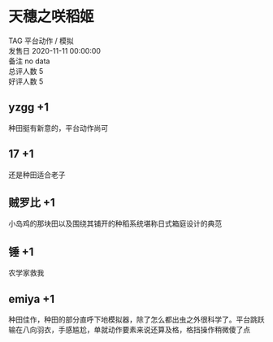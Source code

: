



# 天穗之咲稻姬
  
TAG 平台动作 / 模拟  
发售日 2020-11-11 00:00:00  
备注 no data  
总评人数 5  
好评人数 5
## yzgg +1


种田挺有新意的，平台动作尚可
## 17 +1


还是种田适合老子
## 贼罗比 +1


小岛鸡的那块田以及围绕其铺开的种稻系统堪称日式箱庭设计的典范
## 锤 +1


农学家救我
## emiya +1


种田佳作，种田的部分直呼下地模拟器，除了怎么都出虫之外很科学了。平台跳跃输在八向羽衣，手感尴尬，单就动作要素来说还算及格，格挡操作稍微傻了点